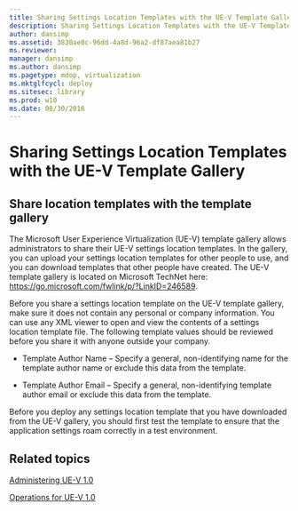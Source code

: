 ```yaml
---
title: Sharing Settings Location Templates with the UE-V Template Gallery
description: Sharing Settings Location Templates with the UE-V Template Gallery
author: dansimp
ms.assetid: 3830ae0c-96dd-4a8d-96a2-df87aea81b27
ms.reviewer: 
manager: dansimp
ms.author: dansimp
ms.pagetype: mdop, virtualization
ms.mktglfcycl: deploy
ms.sitesec: library
ms.prod: w10
ms.date: 08/30/2016
---
```



# Sharing Settings Location Templates with the UE-V Template Gallery


## Share location templates with the template gallery


The Microsoft User Experience Virtualization (UE-V) template gallery allows administrators to share their UE-V settings location templates. In the gallery, you can upload your settings location templates for other people to use, and you can download templates that other people have created. The UE-V template gallery is located on Microsoft TechNet here: <https://go.microsoft.com/fwlink/p/?LinkID=246589>.

Before you share a settings location template on the UE-V template gallery, make sure it does not contain any personal or company information. You can use any XML viewer to open and view the contents of a settings location template file. The following template values should be reviewed before you share it with anyone outside your company.

-   Template Author Name – Specify a general, non-identifying name for the template author name or exclude this data from the template.

-   Template Author Email – Specify a general, non-identifying template author email or exclude this data from the template.

Before you deploy any settings location template that you have downloaded from the UE-V gallery, you should first test the template to ensure that the application settings roam correctly in a test environment.

## Related topics


[Administering UE-V 1.0](administering-ue-v-10.md)

[Operations for UE-V 1.0](operations-for-ue-v-10.md)

 

 





